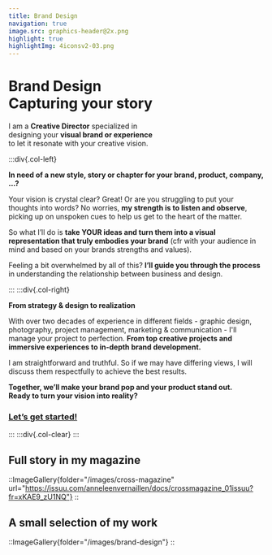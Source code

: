 ```yaml
---
title: Brand Design
navigation: true
image.src: graphics-header@2x.png
highlight: true
highlightImg: 4iconsv2-03.png
---
```


# Brand Design<br>Capturing your story

I am a **Creative Director** specialized in 
<br>designing your **visual brand or experience**
<br>to let it resonate with your creative vision.

:::div{.col-left}

**In need of a new style, story or chapter for your brand, product, company, ...?**

Your vision is crystal clear? Great! Or are you struggling to put your thoughts into words? No worries, **my strength is to listen and observe**, picking up on unspoken cues to help us get to the heart of the matter. 

So what I’ll do is **take YOUR ideas and turn them into a visual representation that 
truly embodies your brand** (cfr with your audience in mind and based on your brands strengths and values). 

Feeling a bit overwhelmed by all of this? **I’ll guide you through the process** in understanding the relationship between business and design. 

:::
:::div{.col-right}

**From strategy & design to realization**

With over two decades of experience in different fields - graphic design, photography, project management, marketing & communication - I'll manage your project to perfection. **From top creative projects and immersive experiences to in-depth brand development.**  

I am straightforward and truthful. So if we may have differing views, I will discuss them respectfully to achieve the best results. 

**Together, we’ll make your brand pop and your product stand out.
<br>Ready to turn your vision into reality?** 

### <a href="mailto:hello@anneleenvernaillen.com">Let’s get started!</a>

:::
:::div{.col-clear}
:::

## Full story in my magazine

::ImageGallery{folder="/images/cross-magazine" url="https://issuu.com/anneleenvernaillen/docs/crossmagazine_01issuu?fr=xKAE9_zU1NQ"}
::

## A small selection of my work

::ImageGallery{folder="/images/brand-design"}
::

